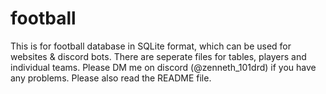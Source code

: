 # football
This is for football database in SQLite format, which can be used for websites &amp; discord bots. There are seperate files for tables, players and individual teams. Please DM me on discord (@zenneth_101drd) if you have any problems. Please also read the README file.
